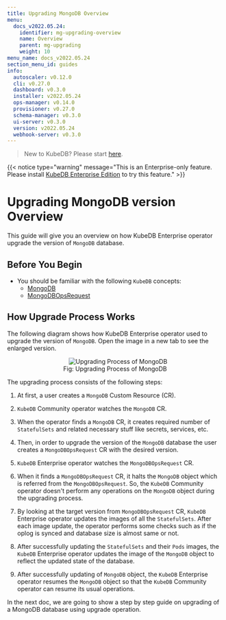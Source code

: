 ```yaml
---
title: Upgrading MongoDB Overview
menu:
  docs_v2022.05.24:
    identifier: mg-upgrading-overview
    name: Overview
    parent: mg-upgrading
    weight: 10
menu_name: docs_v2022.05.24
section_menu_id: guides
info:
  autoscaler: v0.12.0
  cli: v0.27.0
  dashboard: v0.3.0
  installer: v2022.05.24
  ops-manager: v0.14.0
  provisioner: v0.27.0
  schema-manager: v0.3.0
  ui-server: v0.3.0
  version: v2022.05.24
  webhook-server: v0.3.0
---
```


> New to KubeDB? Please start [here](/docs/v2022.05.24/README).

{{< notice type="warning" message="This is an Enterprise-only feature. Please install [KubeDB Enterprise Edition](/docs/v2022.05.24/setup/install/enterprise) to try this feature." >}}

# Upgrading MongoDB version Overview

This guide will give you an overview on how KubeDB Enterprise operator upgrade the version of `MongoDB` database.

## Before You Begin

- You should be familiar with the following `KubeDB` concepts:
  - [MongoDB](/docs/v2022.05.24/guides/mongodb/concepts/mongodb)
  - [MongoDBOpsRequest](/docs/v2022.05.24/guides/mongodb/concepts/opsrequest)

## How Upgrade Process Works

The following diagram shows how KubeDB Enterprise operator used to upgrade the version of `MongoDB`. Open the image in a new tab to see the enlarged version.

<figure align="center">
  <img alt="Upgrading Process of MongoDB" src="/docs/v2022.05.24/images/day-2-operation/mongodb/mg-upgrading.svg">
<figcaption align="center">Fig: Upgrading Process of MongoDB</figcaption>
</figure>

The upgrading process consists of the following steps:

1. At first, a user creates a `MongoDB` Custom Resource (CR).

2. `KubeDB` Community operator watches the `MongoDB` CR.

3. When the operator finds a `MongoDB` CR, it creates required number of `StatefulSets` and related necessary stuff like secrets, services, etc.

4. Then, in order to upgrade the version of the `MongoDB` database the user creates a `MongoDBOpsRequest` CR with the desired version.

5. `KubeDB` Enterprise operator watches the `MongoDBOpsRequest` CR.

6. When it finds a `MongoDBOpsRequest` CR, it halts the `MongoDB` object which is referred from the `MongoDBOpsRequest`. So, the `KubeDB` Community operator doesn't perform any operations on the `MongoDB` object during the upgrading process.  

7. By looking at the target version from `MongoDBOpsRequest` CR, `KubeDB` Enterprise operator updates the images of all the `StatefulSets`. After each image update, the operator performs some checks such as if the oplog is synced and database size is almost same or not.

8. After successfully updating the `StatefulSets` and their `Pods` images, the `KubeDB` Enterprise operator updates the image of the `MongoDB` object to reflect the updated state of the database.

9. After successfully updating of `MongoDB` object, the `KubeDB` Enterprise operator resumes the `MongoDB` object so that the `KubeDB` Community operator can resume its usual operations.

In the next doc, we are going to show a step by step guide on upgrading of a MongoDB database using upgrade operation.